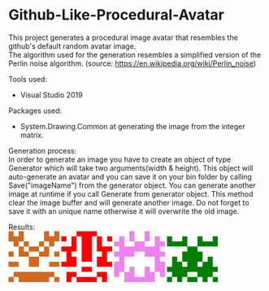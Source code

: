 # Github-Like-Procedural-Avatar

This project generates a procedural image avatar that resembles the github's default random avatar image.  
The algorithm used for the generation resembles a simplified version of the Perlin noise algorithm. (source: https://en.wikipedia.org/wiki/Perlin_noise)

Tools used:  
- Visual Studio 2019

Packages used:  
- System.Drawing.Common at generating the image from the integer matrix.

Generation process:  
In order to generate an image you have to create an object of type Generator which will take two arguments(width & height). 
This object will auto-generate an avatar and you can save it on your bin folder by calling Save("imageName") from the generator object.
You can generate another image at runtime if you call Generate from generator object. This method clear the image buffer and will generate another image. 
Do not forget to save it with an unique name otherwise it will overwrite the old image.

Results:  
![alt text](https://github.com/ClaudiuBrandusa/Github-Like-Procedural-Avatar/blob/master/Results/Avatar.png)
![alt text](https://github.com/ClaudiuBrandusa/Github-Like-Procedural-Avatar/blob/master/Results/Avatar2.png)
![alt text](https://github.com/ClaudiuBrandusa/Github-Like-Procedural-Avatar/blob/master/Results/Avatar3.png)
![alt text](https://github.com/ClaudiuBrandusa/Github-Like-Procedural-Avatar/blob/master/Results/Avatar4.png)
